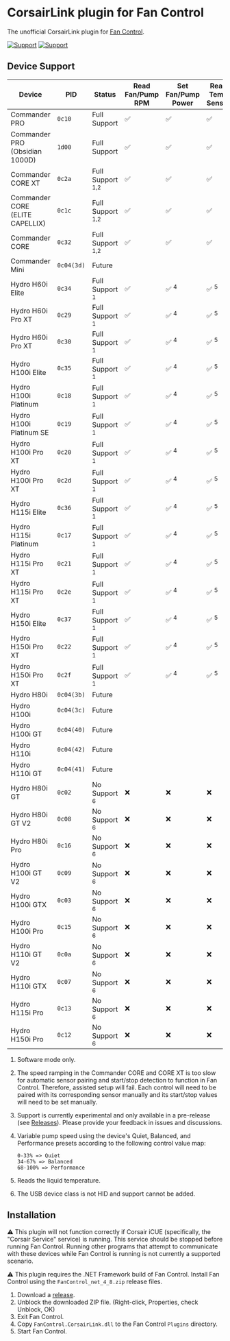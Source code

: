 # CorsairLink plugin for Fan Control

The unofficial CorsairLink plugin for [Fan Control](https://github.com/Rem0o/FanControl.Releases).

[![Support](https://img.shields.io/badge/Support-Venmo-blue?style=for-the-badge&logo=venmo&color=3D95CE)](https://www.venmo.com/u/EvanMulawski)
[![Support](https://img.shields.io/badge/Support-Buy_Me_A_Coffee-yellow?style=for-the-badge&logo=buy%20me%20a%20coffee&color=FFDD00)](https://www.buymeacoffee.com/evanmulawski)

## Device Support

| Device                          | PID        | Status                      | Read Fan/Pump RPM | Set Fan/Pump Power | Read Temp Sensor |
| ------------------------------- | ---------- | --------------------------- | ----------------- | ------------------ | ---------------- |
| Commander PRO                   | `0c10`     | Full Support                | ✅                | ✅                 | ✅               |
| Commander PRO (Obsidian 1000D)  | `1d00`     | Full Support                | ✅                | ✅                 | ✅               |
| Commander CORE XT               | `0c2a`     | Full Support <sup>1,2</sup> | ✅                | ✅                 | ✅               |
| Commander CORE (ELITE CAPELLIX) | `0c1c`     | Full Support <sup>1,2</sup> | ✅                | ✅                 | ✅               |
| Commander CORE                  | `0c32`     | Full Support <sup>1,2</sup> | ✅                | ✅                 | ✅               |
| Commander Mini                  | `0c04(3d)` | Future                      |                   |                    |                  |
| Hydro H60i Elite                | `0c34`     | Full Support <sup>1</sup>   | ✅                | ✅ <sup>4</sup>    | ✅ <sup>5</sup>  |
| Hydro H60i Pro XT               | `0c29`     | Full Support <sup>1</sup>   | ✅                | ✅ <sup>4</sup>    | ✅ <sup>5</sup>  |
| Hydro H60i Pro XT               | `0c30`     | Full Support <sup>1</sup>   | ✅                | ✅ <sup>4</sup>    | ✅ <sup>5</sup>  |
| Hydro H100i Elite               | `0c35`     | Full Support <sup>1</sup>   | ✅                | ✅ <sup>4</sup>    | ✅ <sup>5</sup>  |
| Hydro H100i Platinum            | `0c18`     | Full Support <sup>1</sup>   | ✅                | ✅ <sup>4</sup>    | ✅ <sup>5</sup>  |
| Hydro H100i Platinum SE         | `0c19`     | Full Support <sup>1</sup>   | ✅                | ✅ <sup>4</sup>    | ✅ <sup>5</sup>  |
| Hydro H100i Pro XT              | `0c20`     | Full Support <sup>1</sup>   | ✅                | ✅ <sup>4</sup>    | ✅ <sup>5</sup>  |
| Hydro H100i Pro XT              | `0c2d`     | Full Support <sup>1</sup>   | ✅                | ✅ <sup>4</sup>    | ✅ <sup>5</sup>  |
| Hydro H115i Elite               | `0c36`     | Full Support <sup>1</sup>   | ✅                | ✅ <sup>4</sup>    | ✅ <sup>5</sup>  |
| Hydro H115i Platinum            | `0c17`     | Full Support <sup>1</sup>   | ✅                | ✅ <sup>4</sup>    | ✅ <sup>5</sup>  |
| Hydro H115i Pro XT              | `0c21`     | Full Support <sup>1</sup>   | ✅                | ✅ <sup>4</sup>    | ✅ <sup>5</sup>  |
| Hydro H115i Pro XT              | `0c2e`     | Full Support <sup>1</sup>   | ✅                | ✅ <sup>4</sup>    | ✅ <sup>5</sup>  |
| Hydro H150i Elite               | `0c37`     | Full Support <sup>1</sup>   | ✅                | ✅ <sup>4</sup>    | ✅ <sup>5</sup>  |
| Hydro H150i Pro XT              | `0c22`     | Full Support <sup>1</sup>   | ✅                | ✅ <sup>4</sup>    | ✅ <sup>5</sup>  |
| Hydro H150i Pro XT              | `0c2f`     | Full Support <sup>1</sup>   | ✅                | ✅ <sup>4</sup>    | ✅ <sup>5</sup>  |
| Hydro H80i                      | `0c04(3b)` | Future                      |                   |                    |                  |
| Hydro H100i                     | `0c04(3c)` | Future                      |                   |                    |                  |
| Hydro H100i GT                  | `0c04(40)` | Future                      |                   |                    |                  |
| Hydro H110i                     | `0c04(42)` | Future                      |                   |                    |                  |
| Hydro H110i GT                  | `0c04(41)` | Future                      |                   |                    |                  |
| Hydro H80i GT                   | `0c02`     | No Support <sup>6</sup>     | ❌                | ❌                 | ❌               |
| Hydro H80i GT V2                | `0c08`     | No Support <sup>6</sup>     | ❌                | ❌                 | ❌               |
| Hydro H80i Pro                  | `0c16`     | No Support <sup>6</sup>     | ❌                | ❌                 | ❌               |
| Hydro H100i GT V2               | `0c09`     | No Support <sup>6</sup>     | ❌                | ❌                 | ❌               |
| Hydro H100i GTX                 | `0c03`     | No Support <sup>6</sup>     | ❌                | ❌                 | ❌               |
| Hydro H100i Pro                 | `0c15`     | No Support <sup>6</sup>     | ❌                | ❌                 | ❌               |
| Hydro H110i GT V2               | `0c0a`     | No Support <sup>6</sup>     | ❌                | ❌                 | ❌               |
| Hydro H110i GTX                 | `0c07`     | No Support <sup>6</sup>     | ❌                | ❌                 | ❌               |
| Hydro H115i Pro                 | `0c13`     | No Support <sup>6</sup>     | ❌                | ❌                 | ❌               |
| Hydro H150i Pro                 | `0c12`     | No Support <sup>6</sup>     | ❌                | ❌                 | ❌               |

1. Software mode only.

2. The speed ramping in the Commander CORE and CORE XT is too slow for automatic sensor pairing and start/stop detection to function in Fan Control. Therefore, assisted setup will fail. Each control will need to be paired with its corresponding sensor manually and its start/stop values will need to be set manually.

3. Support is currently experimental and only available in a pre-release (see [Releases](https://github.com/EvanMulawski/FanControl.CorsairLink/releases)). Please provide your feedback in issues and discussions.

4. Variable pump speed using the device's Quiet, Balanced, and Performance presets according to the following control value map:

   ```
   0-33% => Quiet
   34-67% => Balanced
   68-100% => Performance
   ```

5. Reads the liquid temperature.

6. The USB device class is not HID and support cannot be added.

## Installation

⚠ This plugin will not function correctly if Corsair iCUE (specifically, the "Corsair Service" service) is running. This service should be stopped before running Fan Control. Running other programs that attempt to communicate with these devices while Fan Control is running is not currently a supported scenario.

⚠ This plugin requires the .NET Framework build of Fan Control. Install Fan Control using the `FanControl_net_4_8.zip` release files.

1. Download a [release](https://github.com/EvanMulawski/FanControl.CorsairLink/releases).
2. Unblock the downloaded ZIP file. (Right-click, Properties, check Unblock, OK)
3. Exit Fan Control.
4. Copy `FanControl.CorsairLink.dll` to the Fan Control `Plugins` directory.
5. Start Fan Control.

